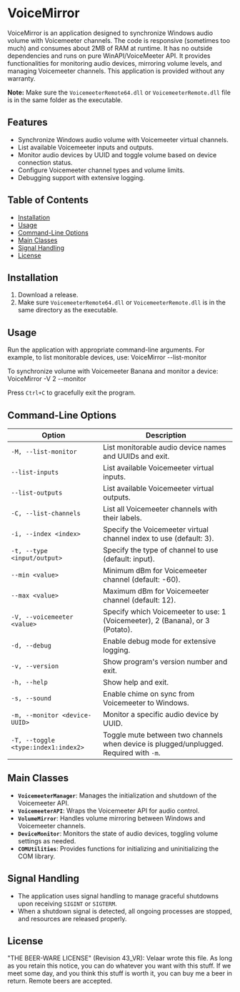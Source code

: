 # VoiceMirror

VoiceMirror is an application designed to synchronize Windows audio volume with Voicemeeter channels. The code is responsive (sometimes too much) and consumes about 2MB of RAM at runtime. It has no outside dependencies and runs on pure WinAPI/VoiceMeeter API. It provides functionalities for monitoring audio devices, mirroring volume levels, and managing Voicemeeter channels. This application is provided without any warranty.

**Note:** Make sure the `VoicemeeterRemote64.dll` or `VoicemeeterRemote.dll` file is in the same folder as the executable.

## Features

- Synchronize Windows audio volume with Voicemeeter virtual channels.
- List available Voicemeeter inputs and outputs.
- Monitor audio devices by UUID and toggle volume based on device connection status.
- Configure Voicemeeter channel types and volume limits.
- Debugging support with extensive logging.

## Table of Contents

- [Installation](#installation)
- [Usage](#usage)
- [Command-Line Options](#command-line-options)
- [Main Classes](#main-classes)
- [Signal Handling](#signal-handling)
- [License](#license)

## Installation

1. Download a release.
2. Make sure `VoicemeeterRemote64.dll` or `VoicemeeterRemote.dll`  is in the same directory as the executable.


## Usage

Run the application with appropriate command-line arguments. For example, to list monitorable devices, use:
VoiceMirror --list-monitor

To synchronize volume with Voicemeeter Banana and monitor a device:
VoiceMirror -V 2 --monitor <device-UUID>

Press `Ctrl+C` to gracefully exit the program.

## Command-Line Options

| Option                          | Description                                                                               |
|---------------------------------|-------------------------------------------------------------------------------------------|
| `-M, --list-monitor`            | List monitorable audio device names and UUIDs and exit.                                    |
| `--list-inputs`                 | List available Voicemeeter virtual inputs.                                                 |
| `--list-outputs`                | List available Voicemeeter virtual outputs.                                                |
| `-C, --list-channels`           | List all Voicemeeter channels with their labels.                                           |
| `-i, --index <index>`           | Specify the Voicemeeter virtual channel index to use (default: 3).                         |
| `-t, --type <input/output>`     | Specify the type of channel to use (default: input).                                       |
| `--min <value>`                 | Minimum dBm for Voicemeeter channel (default: -60).                                        |
| `--max <value>`                 | Maximum dBm for Voicemeeter channel (default: 12).                                         |
| `-V, --voicemeeter <value>`     | Specify which Voicemeeter to use: 1 (Voicemeeter), 2 (Banana), or 3 (Potato).              |
| `-d, --debug`                   | Enable debug mode for extensive logging.                                                   |
| `-v, --version`                 | Show program's version number and exit.                                                    |
| `-h, --help`                    | Show help and exit.                                                                        |
| `-s, --sound`                   | Enable chime on sync from Voicemeeter to Windows.                                          |
| `-m, --monitor <device-UUID>`   | Monitor a specific audio device by UUID.                                                   |
| `-T, --toggle <type:index1:index2>` | Toggle mute between two channels when device is plugged/unplugged. Required with `-m`.  |

## Main Classes

- **`VoicemeeterManager`**: Manages the initialization and shutdown of the Voicemeeter API.
- **`VoicemeeterAPI`**: Wraps the Voicemeeter API for audio control.
- **`VolumeMirror`**: Handles volume mirroring between Windows and Voicemeeter channels.
- **`DeviceMonitor`**: Monitors the state of audio devices, toggling volume settings as needed.
- **`COMUtilities`**: Provides functions for initializing and uninitializing the COM library.

## Signal Handling

- The application uses signal handling to manage graceful shutdowns upon receiving `SIGINT` or `SIGTERM`.
- When a shutdown signal is detected, all ongoing processes are stopped, and resources are released properly.

## License

"THE BEER-WARE LICENSE" (Revision 43_VR):
Velaar wrote this file. As long as you retain this notice, you can do whatever you want with this stuff. If we meet some day, and you think this stuff is worth it, you can buy me a beer in return. Remote beers are accepted.
